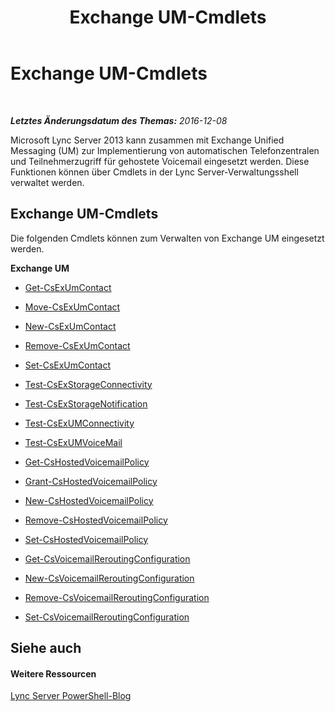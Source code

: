﻿---
title: Exchange UM-Cmdlets
TOCTitle: Exchange UM-Cmdlets
ms:assetid: 32922b9f-590d-41cc-ba57-9ed5f1caa814
ms:mtpsurl: https://technet.microsoft.com/de-de/library/Gg415642(v=OCS.15)
ms:contentKeyID: 49293612
ms.date: 12/10/2016
mtps_version: v=OCS.15
ms.translationtype: HT
---

# Exchange UM-Cmdlets

 

_**Letztes Änderungsdatum des Themas:** 2016-12-08_

Microsoft Lync Server 2013 kann zusammen mit Exchange Unified Messaging (UM) zur Implementierung von automatischen Telefonzentralen und Teilnehmerzugriff für gehostete Voicemail eingesetzt werden. Diese Funktionen können über Cmdlets in der Lync Server-Verwaltungsshell verwaltet werden.

## Exchange UM-Cmdlets

Die folgenden Cmdlets können zum Verwalten von Exchange UM eingesetzt werden.

**Exchange UM**

  -   
    [Get-CsExUmContact](get-csexumcontact.md)

  -   
    [Move-CsExUmContact](move-csexumcontact.md)

  -   
    [New-CsExUmContact](new-csexumcontact.md)

  -   
    [Remove-CsExUmContact](remove-csexumcontact.md)

  -   
    [Set-CsExUmContact](set-csexumcontact.md)

  - [Test-CsExStorageConnectivity](test-csexstorageconnectivity.md)

  - [Test-CsExStorageNotification](test-csexstoragenotification.md)

  - [Test-CsExUMConnectivity](test-csexumconnectivity.md)

  - [Test-CsExUMVoiceMail](test-csexumvoicemail.md)

  -   
    [Get-CsHostedVoicemailPolicy](get-cshostedvoicemailpolicy.md)

  -   
    [Grant-CsHostedVoicemailPolicy](grant-cshostedvoicemailpolicy.md)

  -   
    [New-CsHostedVoicemailPolicy](new-cshostedvoicemailpolicy.md)

  -   
    [Remove-CsHostedVoicemailPolicy](remove-cshostedvoicemailpolicy.md)

  -   
    [Set-CsHostedVoicemailPolicy](set-cshostedvoicemailpolicy.md)

  -   
    [Get-CsVoicemailReroutingConfiguration](get-csvoicemailreroutingconfiguration.md)

  -   
    [New-CsVoicemailReroutingConfiguration](new-csvoicemailreroutingconfiguration.md)

  -   
    [Remove-CsVoicemailReroutingConfiguration](remove-csvoicemailreroutingconfiguration.md)

  -   
    [Set-CsVoicemailReroutingConfiguration](set-csvoicemailreroutingconfiguration.md)

## Siehe auch

#### Weitere Ressourcen

[Lync Server PowerShell-Blog](http://go.microsoft.com/fwlink/?linkid=203150%26clcid=0x407)

